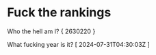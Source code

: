# Fuck the rankings

Who the hell am I?
{ 2630220 }

What fucking year is it?
[ 2024-07-31T04:30:03Z ]
